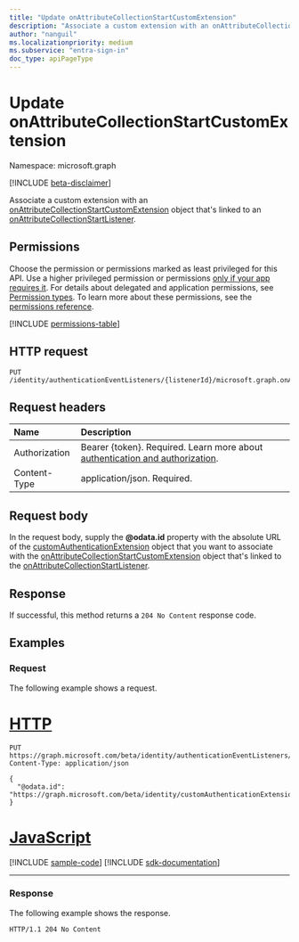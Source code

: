 ```yaml
---
title: "Update onAttributeCollectionStartCustomExtension"
description: "Associate a custom extension with an onAttributeCollectionStartCustomExtension object that's linked to an onAttributeCollectionStartListener object."
author: "nanguil"
ms.localizationpriority: medium
ms.subservice: "entra-sign-in"
doc_type: apiPageType
---
```


# Update onAttributeCollectionStartCustomExtension

Namespace: microsoft.graph

[!INCLUDE [beta-disclaimer](../../includes/beta-disclaimer.md)]

Associate a custom extension with an [onAttributeCollectionStartCustomExtension](../resources/onattributecollectionstartcustomextension.md) object that's linked to an [onAttributeCollectionStartListener](../resources/onattributecollectionstartlistener.md).

## Permissions

Choose the permission or permissions marked as least privileged for this API. Use a higher privileged permission or permissions [only if your app requires it](/graph/permissions-overview#best-practices-for-using-microsoft-graph-permissions). For details about delegated and application permissions, see [Permission types](/graph/permissions-overview#permission-types). To learn more about these permissions, see the [permissions reference](/graph/permissions-reference).

<!-- {
  "blockType": "permissions",
  "name": "onattributecollectionstartcustomextension-update-permissions"
}
-->
[!INCLUDE [permissions-table](../includes/permissions/onattributecollectionstartcustomextension-update-permissions.md)]

## HTTP request

<!-- {
  "blockType": "ignored"
}
-->
``` http
PUT /identity/authenticationEventListeners/{listenerId}/microsoft.graph.onAttributeCollectionStartListener/handler/microsoft.graph.onAttributeCollectionStartCustomExtensionHandler/customExtension/$ref
```

## Request headers

|Name|Description|
|:---|:---|
|Authorization|Bearer {token}. Required. Learn more about [authentication and authorization](/graph/auth/auth-concepts).|
|Content-Type|application/json. Required.|

## Request body

In the request body, supply the **@odata.id** property with the absolute URL of the [customAuthenticationExtension](../resources/customauthenticationextension.md) object that you want to associate with the [onAttributeCollectionStartCustomExtension](../resources/onattributecollectionstartcustomextension.md) object that's linked to the [onAttributeCollectionStartListener](../resources/onattributecollectionstartlistener.md).

## Response

If successful, this method returns a `204 No Content` response code.

## Examples

### Request

The following example shows a request.
# [HTTP](#tab/http)
<!-- {
  "blockType": "request",
  "name": "update_onattributecollectionstartcustomextension"
}
-->
``` http
PUT https://graph.microsoft.com/beta/identity/authenticationEventListeners/{listenerId}/microsoft.graph.onAttributeCollectionStartListener/handler/microsoft.graph.onAttributeCollectionStartCustomExtensionHandler/customExtension/$ref
Content-Type: application/json

{
  "@odata.id": "https://graph.microsoft.com/beta/identity/customAuthenticationExtensions/{customExtensionId}"
}
```

# [JavaScript](#tab/javascript)
[!INCLUDE [sample-code](../includes/snippets/javascript/update-onattributecollectionstartcustomextension-javascript-snippets.md)]
[!INCLUDE [sdk-documentation](../includes/snippets/snippets-sdk-documentation-link.md)]

---

### Response

The following example shows the response.
<!-- {
  "blockType": "response"
}
-->
``` http
HTTP/1.1 204 No Content
```

